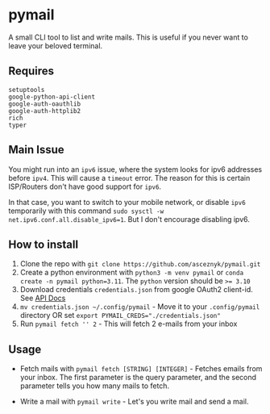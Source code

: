 # pymail
A small CLI tool to list and write mails. This is useful if you never want to leave your beloved terminal.


## Requires
```
setuptools
google-python-api-client
google-auth-oauthlib
google-auth-httplib2
rich
typer
```

## Main Issue

You might run into an `ipv6` issue, where the system looks for ipv6 addresses before `ipv4`. This will cause a `timeout` error. The reason for this is certain ISP/Routers don't have good support for `ipv6`. 

 In that case, you want to switch to your mobile network, or disable `ipv6` temporarily with this command `sudo sysctl -w net.ipv6.conf.all.disable_ipv6=1`. But I don't encourage disabling ipv6.


## How to install
1. Clone the repo with `git clone https://github.com/asceznyk/pymail.git`
2. Create a python environment with `python3 -m venv pymail` or `conda create -n pymail python=3.11`. The `python` version should be `>= 3.10`
3. Download credentials `credentials.json` from google OAuth2 client-id. See [API Docs](https://developers.google.com/gmail/api/quickstart/python)
4. `mv credentials.json ~/.config/pymail` - Move it to your `.config/pymail` directory OR set `export PYMAIL_CREDS="./credentials.json"` 
5. Run `pymail fetch '' 2` - This will fetch 2 e-mails from your inbox


## Usage

- Fetch mails with `pymail fetch [STRING] [INTEGER]` - Fetches emails from your inbox. The first parameter is the query parameter, and the second parameter tells you how many mails to fetch.

- Write a mail with `pymail write` - Let's you write mail and send a mail.



